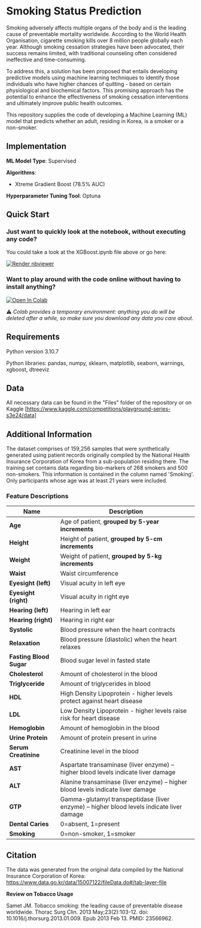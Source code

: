 # Smoking Status Prediction

Smoking adversely affects multiple organs of the body and is the leading cause of preventable mortality worldwide. According to the World Health Organisation, cigarette smoking kills over 8 million people globally each year. Although smoking cessation strategies have been advocated, their success remains limited, with traditional counseling often considered ineffective and time-consuming.

To address this, a solution has been proposed that entails developing predictive models using machine learning techniques to identify those individuals who have higher chances of quitting - based on certain physiological and biochemical factors. This promising approach has the potential to enhance the effectiveness of smoking cessation interventions and ultimately improve public health outcomes.

This repository supplies the code of developing a Machine Learning (ML) model that predicts whether an adult, residing in Korea, is a smoker or a non-smoker.  

## Implementation

**ML Model Type**: Supervised

**Algorithms**:

-	Xtreme Gradient Boost (78.5% AUC)

**Hyperparameter Tuning Tool**: Optuna 

## Quick Start

### Just want to quickly look at the notebook, without executing any code?

You could take a look at the XGBoost.ipynb file above or go here: 

<a href="https://nbviewer.jupyter.org/github/skypatchw/Smoking-Status/blob/main/XGBoost.ipynb"><img src="https://raw.githubusercontent.com/jupyter/design/master/logos/Badges/nbviewer_badge.svg" alt="Render nbviewer" /></a>

### Want to play around with the code online without having to install anything?


<a href="https://colab.research.google.com/github/skypatchw/Smoking-Status/blob/main/XGBoost.ipynb" target="_parent"><img src="https://colab.research.google.com/assets/colab-badge.svg" alt="Open In Colab"/></a>

⚠ _Colab provides a temporary environment: anything you do will be deleted after a while, so make sure you download any data you care about._


## Requirements

Python version 3.10.7

Python libraries: pandas, numpy, sklearn, matplotlib, seaborn, warnings, xgboost, dtreeviz 

## Data

All necessary data can be found in the "Files" folder of the repository or on Kaggle [https://www.kaggle.com/competitions/playground-series-s3e24/data]

## Additional Information

The dataset comprises of 159,256 samples that were synthetically generated using patient records originally compiled by the National Health Insurance Corporation of Korea from a sub-population residing there. 
The training set contains data regarding bio-markers of 268 smokers and 500 non-smokers. This information is contained in the column named 'Smoking'. Only participants whose age was at least 21 years were included.

### Feature Descriptions

| Name | Description |
| ---- | ----------- |
| **Age** | Age of patient, **grouped by 5-year increments** |
| **Height** | Height of patient, **grouped by 5-cm increments** |
| **Weight** | Weight of patient, **grouped by 5-kg increments** |
| **Waist** | Waist circumference |
| **Eyesight (left)** | Visual acuity in left eye |
| **Eyesight (right)** | Visual acuity in right eye |
| **Hearing (left)** | Hearing in left ear |
| **Hearing (right)** | Hearing in right ear |
| **Systolic** | Blood pressure when the heart contracts |
| **Relaxation** | Blood pressure (diastolic) when the heart relaxes |
| **Fasting Blood Sugar** | Blood sugar level in fasted state |
| **Cholesterol** | Amount of cholesterol in the blood|
| **Triglyceride** | Amount of triglycerides in blood |
| **HDL** | High Density Lipoprotein - higher levels protect against heart disease |
| **LDL** | Low Density Lipoprotein - higher levels raise risk for heart disease |
| **Hemoglobin** | Amount of hemoglobin in the blood |
| **Urine Protein** | Amount of protein present in urine |
| **Serum Creatinine** | Creatinine level in the blood |
| **AST** | Aspartate transaminase (liver enzyme) – higher blood levels indicate liver damage |
| **ALT** | Alanine transaminase (liver enzyme) – higher blood levels indicate liver damage |
| **GTP** | Gamma-glutamyl transpeptidase (liver enzyme) – higher blood levels indicate liver damage |
| **Dental Caries** | 0=absent, 1=present |
| **Smoking** | 0=non-smoker, 1=smoker |


## Citation

The data was generated from the original data compiled by the National Insurance Corporation of Korea: https://www.data.go.kr/data/15007122/fileData.do#/tab-layer-file

**Review on Tobacco Usage**

Samet JM. Tobacco smoking: the leading cause of preventable disease worldwide. Thorac Surg Clin. 2013 May;23(2):103-12. doi: 10.1016/j.thorsurg.2013.01.009. Epub 2013 Feb 13. PMID: 23566962.
